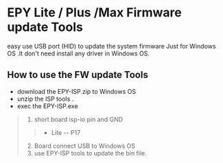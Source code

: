 # EPY Lite / Plus /Max Firmware update Tools
easy use USB port (HID) to update the system firmware 
Just for Windows OS .It don't need install any driver in Windows OS.

## How to use the FW update Tools 
* download the EPY-ISP.zip to Windows OS 
* unzip the ISP tools .
* exec the EPY-ISP.exe 
> 1. short board isp-io pin and GND  
> > * Lite -- P17 
> 2. Board connect USB to Windows OS
> 3. use EPY-ISP tools to update the bin file.
